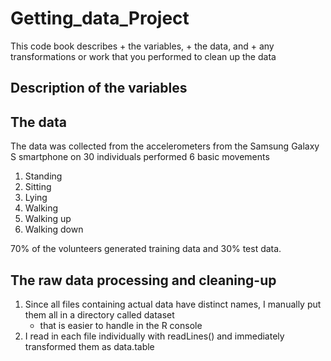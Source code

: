 # Getting_data_Project
This code book describes
    + the variables,
    + the data, and
    + any transformations or work that you performed to clean up the data

## Description of the variables


## The data
The data was collected from the accelerometers from the Samsung Galaxy S smartphone on 30 individuals performed 6 basic movements
1. Standing
2. Sitting
3. Lying
4. Walking
5. Walking up
6. Walking down

70% of the volunteers generated training data and 30% test data.
## The raw data processing and cleaning-up

1. Since all files containing actual data have distinct names, I manually put them all in a directory called dataset
    + that is easier to handle in the R console
2. I read in each file individually with readLines() and immediately transformed them as data.table